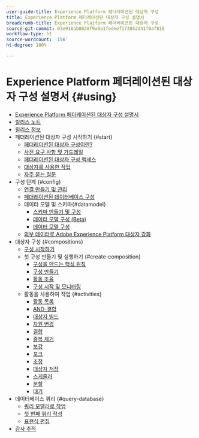 ```yaml
---
user-guide-title: Experience Platform 페더레이션된 대상자 구성
title: Experience Platform 페더레이션된 대상자 구성 설명서
breadcrumb-title: Experience Platform 페더레이션된 대상자 구성
source-git-commit: 03e918ab8828f9a9a1fedeef173852d31f0af818
workflow-type: ht
source-wordcount: '156'
ht-degree: 100%

---
```



# Experience Platform 페더레이션된 대상자 구성 설명서 {#using}

+ [Experience Platform 페더레이션된 대상자 구성 설명서](home.md)
+ [릴리스 노트](start/release-notes.md)
+ [릴리스 정보](start/e-release-notes.md)
+ 페더레이션된 대상자 구성 시작하기 {#start}
   + [페더레이션된 대상자 구성이란?](start/get-started.md)
   + [사전 요구 사항 및 가드레일](start/access-prerequisites.md)
   + [페더레이션된 대상자 구성 액세스](start/feature-access.md)
   + [대상자를 사용한 작업](start/audiences.md)
   + [자주 묻는 질문](start/faq.md)
+ 구성 단계 {#config}
   + [연결 만들기 및 관리](connections/connections.md)
   + [페더레이션된 데이터베이스 구성](connections/federated-db.md)
   + 데이터 모델 및 스키마{#datamodel}
      + [스키마 만들기 및 구성](customer/schemas.md)
      + [데이터 모델 구성 (Beta)](data-management/gs-models-beta.md)
      + [데이터 모델 구성](data-management/gs-models.md)
   + [외부 데이터로 Adobe Experience Platform 대상자 강화](connections/destinations.md)
+ 대상자 구성 {#compositions}
   + [구성 시작하기](compositions/gs-compositions.md)
   + 첫 구성 만들기 및 실행하기 {#create-composition}
      + [구성을 만드는 핵심 원칙](compositions/gs-composition-creation.md)
      + [구성 만들기](compositions/create-composition.md)
      + [활동 조율](compositions/orchestrate-activities.md)
      + [구성 시작 및 모니터링](compositions/start-monitor-composition.md)
   + 활동을 사용하여 작업 {#activities}
      + [활동 목록](compositions/activities/about-activities.md)
      + [AND-결합](compositions/activities/and-join.md)
      + [대상자 빌드](compositions/activities/build-audience.md)
      + [차원 변경](compositions/activities/change-dimension.md)
      + [결합](compositions/activities/combine.md)
      + [중복 제거](compositions/activities/deduplication.md)
      + [보강](compositions/activities/enrichment.md)
      + [포크](compositions/activities/fork.md)
      + [조정](compositions/activities/reconciliation.md)
      + [대상자 저장](compositions/activities/save-audience.md)
      + [스케줄러](compositions/activities/scheduler.md)
      + [분할](compositions/activities/split.md)
      + [대기](compositions/activities/wait.md)
+ 데이터베이스 쿼리 {#query-database}
   + [쿼리 모델러로 작업](query/query-modeler-overview.md)
   + [첫 번째 쿼리 작성](query/build-query.md)
   + [표현식 편집](query/expression-editor.md)
+ [감사 추적](admin/audit-trail.md)

